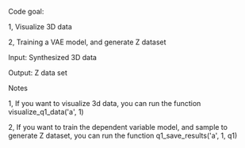 Code goal:

1, Visualize 3D data

2, Training a VAE model, and generate Z dataset

Input: Synthesized 3D data

Output: Z data set

Notes

1, If you want to visualize 3d data, you can run the function visualize_q1_data('a', 1)

2, If you want to train the dependent variable model, and sample to generate Z dataset, you can run the function q1_save_results('a', 1, q1)
